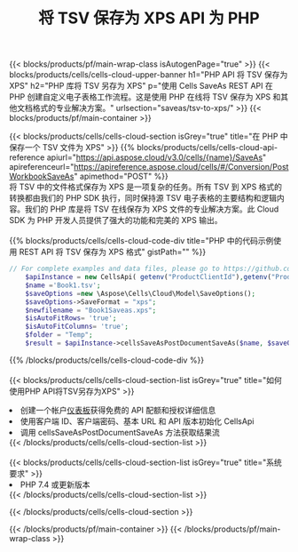 ﻿---
title: 将 TSV 保存为 XPS API 为 PHP
description: 用于 Microsoft Excel 和 OpenOffice Calc 的云 API 和 SDK。将电子表格转换为其他格式文件。
url: /zh/php/saveas/tsv-to-xps/
---
{{< blocks/products/pf/main-wrap-class isAutogenPage="true" >}}
{{< blocks/products/cells/cells-cloud-upper-banner h1="PHP API 将 TSV 保存为 XPS" h2="PHP 库将 TSV 另存为 XPS" p="使用 Cells SaveAs REST API 在 PHP 创建自定义电子表格工作流程。这是使用 PHP 在线将 TSV 保存为 XPS 和其他文档格式的专业解决方案。" urlsection="saveas/tsv-to-xps/" >}}
{{< blocks/products/pf/main-container >}}

{{< blocks/products/cells/cells-cloud-section isGrey="true" title="在 PHP 中保存一个 TSV 文件为 XPS" >}}
{{% blocks/products/cells/cells-cloud-api-reference apiurl="https://api.aspose.cloud/v3.0/cells/{name}/SaveAs" apireferenceurl="https://apireference.aspose.cloud/cells/#/Conversion/PostWorkbookSaveAs" apimethod="POST" %}}
<br/>
将 TSV 中的文件格式保存为 XPS 是一项复杂的任务。所有 TSV 到 XPS 格式的转换都由我们的 PHP SDK 执行，同时保持源 TSV 电子表格的主要结构和逻辑内容。我们的 PHP 库是将 TSV 在线保存为 XPS 文件的专业解决方案。此 Cloud SDK 为 PHP 开发人员提供了强大的功能和完美的 XPS 输出。
<br/>
<br/>
{{% blocks/products/cells/cells-cloud-code-div title="PHP 中的代码示例使用 REST API 将 TSV 保存为 XPS 格式" gistPath="" %}}
  
```php
// For complete examples and data files, please go to https://github.com/aspose-cells-cloud/aspose-cells-cloud-php/
    $apiInstance = new CellsApi( getenv("ProductClientId"),getenv("ProductClientSecret") );
    $name ='Book1.tsv';
    $saveOptions =new \Aspose\Cells\Cloud\Model\SaveOptions();
    $saveOptions->SaveFormat = "xps";
    $newfilename = "Book1Saveas.xps";
    $isAutoFitRows= 'true';
    $isAutoFitColumns= 'true';
    $folder = "Temp";
    $result = $apiInstance->cellsSaveAsPostDocumentSaveAs($name, $saveOptions, $newfilename,$isAutoFitRows, $isAutoFitColumns, $folder);
```
  
{{% /blocks/products/cells/cells-cloud-code-div %}}
<br/>
<br/>
{{< blocks/products/cells/cells-cloud-section-list isGrey="true" title="如何使用PHP API将TSV另存为XPS" >}}
<li>创建一个帐户<a href="https://dashboard.aspose.cloud/">仪表板</a>获得免费的 API 配额和授权详细信息</li>
<li>使用客户端 ID、客户端密码、基本 URL 和 API 版本初始化 CellsApi</li>
<li>调用 cellsSaveAsPostDocumentSaveAs 方法获取结果流</li>
{{< /blocks/products/cells/cells-cloud-section-list >}}
<br/>
<br/>
{{< blocks/products/cells/cells-cloud-section-list isGrey="true" title="系统要求" >}}
<li>PHP 7.4 或更新版本</li>
{{< /blocks/products/cells/cells-cloud-section-list >}}

{{< /blocks/products/cells/cells-cloud-section >}}

{{< /blocks/products/pf/main-container >}}
{{< /blocks/products/pf/main-wrap-class >}}
